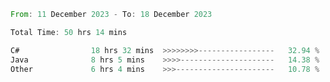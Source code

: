 <!--<div align=center><img src="https://leetcard.jacoblin.cool/CalvinWan0101"></div>-->

<!--START_SECTION:waka-->

```rust
From: 11 December 2023 - To: 18 December 2023

Total Time: 50 hrs 14 mins

C#                18 hrs 32 mins  >>>>>>>>-----------------   32.94 %
Java              8 hrs 5 mins    >>>>---------------------   14.38 %
Other             6 hrs 4 mins    >>>----------------------   10.78 %
```

<!--END_SECTION:waka-->
